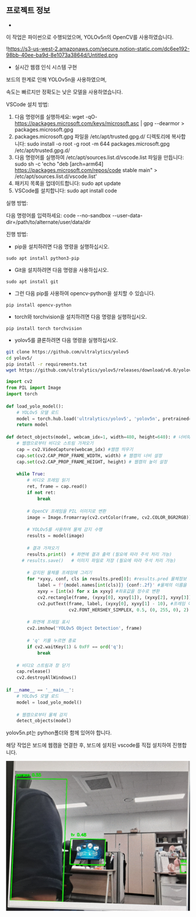 ## 프로젝트 정보

- 

[](https://git.huconn.com/topst-project/webcam_object-recognition)

이 작업은 파이썬으로 수행되었으며, YOLOv5n의 OpenCV를 사용하였습니다.

!https://s3-us-west-2.amazonaws.com/secure.notion-static.com/dc6ee192-98bb-40ee-ba9d-8e1073a3864d/Untitled.png

- 실시간 웹캠 인식 시스템 구현

보드의 한계로 인해 YOLOv5n을 사용하였으며, 

속도는 빠르지만 정확도는 낮은 모델을 사용하였습니다.

VSCode 설치 방법:

1. 다음 명령어를 실행하세요: wget -qO- https://packages.microsoft.com/keys/microsoft.asc | gpg --dearmor > packages.microsoft.gpg
2. packages.microsoft.gpg 파일을 /etc/apt/trusted.gpg.d/ 디렉토리에 복사합니다: sudo install -o root -g root -m 644 packages.microsoft.gpg /etc/apt/trusted.gpg.d/
3. 다음 명령어를 실행하여 /etc/apt/sources.list.d/vscode.list 파일을 만듭니다: sudo sh -c 'echo "deb [arch=arm64] https://packages.microsoft.com/repos/code stable main" > /etc/apt/sources.list.d/vscode.list'
4. 패키지 목록을 업데이트합니다: sudo apt update
5. VSCode를 설치합니다: sudo apt install code

실행 방법:

다음 명령어를 입력하세요:
code --no-sandbox --user-data-dir=/path/to/alternate/user/data/dir

진행 방법:

- pip을 설치하려면 다음 명령을 실행하십시오.

```
sudo apt install python3-pip

```

- Git을 설치하려면 다음 명령을 사용하십시오.

```
sudo apt install git

```

- 그런 다음 pip를 사용하여 opencv-python을 설치할 수 있습니다.

```
pip install opencv-python

```

- torch와 torchvision을 설치하려면 다음 명령을 실행하십시오.

```
pip install torch torchvision

```

- yolov5를 클론하려면 다음 명령을 실행하십시오.

```bash
git clone https://github.com/ultralytics/yolov5
cd yolov5/
pip install -r requirements.txt
wget https://github.com/ultralytics/yolov5/releases/download/v6.0/yolov5n.pt
```

```python
import cv2
from PIL import Image
import torch

def load_yolo_model():
    # YOLOv5 모델 로드
    model = torch.hub.load('ultralytics/yolov5', 'yolov5n', pretrained=True) #모델을 저장소에서 load
    return model

def detect_objects(model, webcam_idx=1, width=480, height=640): # 너비와 높이를 640으로 설정
    # 웹캠으로부터 비디오 스트림 가져오기
    cap = cv2.VideoCapture(webcam_idx) #웹캠 띄우기
    cap.set(cv2.CAP_PROP_FRAME_WIDTH, width) # 웹캠의 너비 설정
    cap.set(cv2.CAP_PROP_FRAME_HEIGHT, height) # 웹캠의 높이 설정

    while True:
        # 비디오 프레임 읽기
        ret, frame = cap.read()
        if not ret:
            break

        # OpenCV 프레임을 PIL 이미지로 변환 
        image = Image.fromarray(cv2.cvtColor(frame, cv2.COLOR_BGR2RGB)) #이미지를 조절하고 회전시킬 수 있도록 변환하는 작업

        # YOLOv5를 사용하여 물체 감지 수행
        results = model(image)

        # 결과 가져오기
        results.print()  # 화면에 결과 출력 (필요에 따라 주석 처리 가능)
      # results.save()   # 이미지 파일로 저장 (필요에 따라 주석 처리 가능)

        # 감지된 물체를 프레임에 그리기
        for *xyxy, conf, cls in results.pred[0]: #results.pred 물체정보 리스트 conf 신뢰도 cls 클래스
            label = f'{model.names[int(cls)]} {conf:.2f}' #물체의 이름을 가져옴
            xyxy = [int(x) for x in xyxy] #좌표값을 정수로 변환
            cv2.rectangle(frame, (xyxy[0], xyxy[1]), (xyxy[2], xyxy[3]), (0, 255, 0), 2) #프레임 이미지에 정의된 좌표를 통해 사각형을 그림
            cv2.putText(frame, label, (xyxy[0], xyxy[1] - 10), #프레임 이미지에 지정된 좌표를 추가 
                        cv2.FONT_HERSHEY_SIMPLEX, 0.5, (0, 255, 0), 2) #cv2.FONT_HERSHEY_SIMPLEX를 사용하며, 크기는 0.5로 지정되고, 색상은 (0, 255, 0)으로 설정

        # 화면에 프레임 표시
        cv2.imshow('YOLOv5 Object Detection', frame)

        # 'q' 키를 누르면 종료
        if cv2.waitKey(1) & 0xFF == ord('q'):
            break

    # 비디오 스트림과 창 닫기
    cap.release()
    cv2.destroyAllWindows()

if __name__ == '__main__':
    # YOLOv5 모델 로드
    model = load_yolo_model()

    # 웹캠으로부터 물체 감지
    detect_objects(model)
```

yolov5n.pt는 python폴더와 함께 있어야 합니다.

해당 작업은 보드에 웹캠을 연결한 후, 보드에 설치된 vscode를 직접 설치하여 진행합니다.

![Alt text](KakaoTalk_20230721_141155374.jpg)